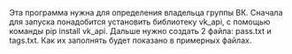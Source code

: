 
Эта программа нужна для определения владельца группы ВК.
Сначала для запуска понадобится установить библиотеку vk_api, с помощью команды pip install vk_api.
Дальше нужно создать 2 файла: pass.txt и tags.txt. Как их заполнять будет показано в примерных файлах.
